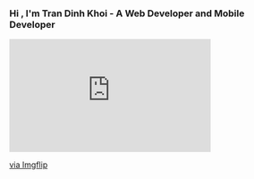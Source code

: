 ###  Hi , I'm Tran Dinh Khoi - A Web Developer and Mobile Developer

<div style="width:360px;max-width:100%;"><div style="height:0;padding-bottom:56.11%;position:relative;"><iframe width="360" height="202" style="position:absolute;top:0;left:0;width:100%;height:100%;" frameBorder="0" src="https://imgflip.com/embed/6av6uw"></iframe></div><p><a href="https://imgflip.com/gif/6av6uw">via Imgflip</a></p></div>
